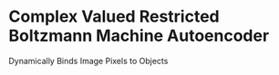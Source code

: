 # Complex Valued Restricted Boltzmann Machine Autoencoder
Dynamically Binds Image Pixels to Objects
